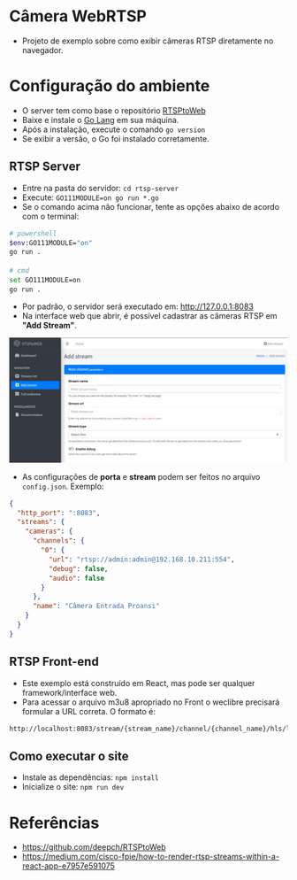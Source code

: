 # Câmera WebRTSP

- Projeto de exemplo sobre como exibir câmeras RTSP diretamente no navegador.

# Configuração do ambiente

- O server tem como base o repositório [RTSPtoWeb](https://github.com/deepch/RTSPtoWeb/)
- Baixe e instale o [Go Lang](https://go.dev/doc/install) em sua máquina.
- Após a instalação, execute o comando `go version`
- Se exibir a versão, o Go foi instalado corretamente.

## RTSP Server

- Entre na pasta do servidor: `cd rtsp-server`
- Execute: `GO111MODULE=on go run *.go`
- Se o comando acima não funcionar, tente as opções abaixo de acordo com o terminal:

```bash
# powershell
$env:GO111MODULE="on"
go run .

# cmd
set GO111MODULE=on
go run .
```

- Por padrão, o servidor será executado em: http://127.0.0.1:8083
- Na interface web que abrir, é possível cadastrar as câmeras RTSP em **"Add Stream"**.

<img src="/rtsp-frontend/src/assets/rtsptoweb.jpg" alt="RTSPtoWEB">

- As configurações de **porta** e **stream** podem ser feitos no arquivo `config.json`. Exemplo:

```json
{
  "http_port": ":8083",
  "streams": {
    "cameras": {
      "channels": {
        "0": {
          "url": "rtsp://admin:admin@192.168.10.211:554",
          "debug": false,
          "audio": false
        }
      },
      "name": "Câmera Entrada Proansi"
    }
  }
}
```

## RTSP Front-end

- Este exemplo está construído em React, mas pode ser qualquer framework/interface web.
- Para acessar o arquivo m3u8 apropriado no Front o weclibre precisará formular a URL correta. O formato é:

```txt
http://localhost:8083/stream/{stream_name}/channel/{channel_name}/hls/live/index.m3u8
```

## Como executar o site

- Instale as dependências: `npm install`
- Inicialize o site: `npm run dev`

# Referências

- https://github.com/deepch/RTSPtoWeb
- https://medium.com/cisco-fpie/how-to-render-rtsp-streams-within-a-react-app-e7957e591075
